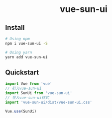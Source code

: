 <h1 align="center">vue-sun-ui</h1>

## Install

```bash
# Using npm
npm i vue-sun-ui -S

# Using yarn
yarn add vue-sun-ui
```

## Quickstart

```js
import Vue from 'vue'
// 引入vue-sun-ui
import SunUi from 'vue-sun-ui'
// 导入vue-sun-ui样式
import 'vue-sun-ui/dist/vue-sun-ui.css'

Vue.use(SunUi)
```

<!-- See more in [Quickstart](https://youzan.github.io/vant#/en-US/quickstart). -->

